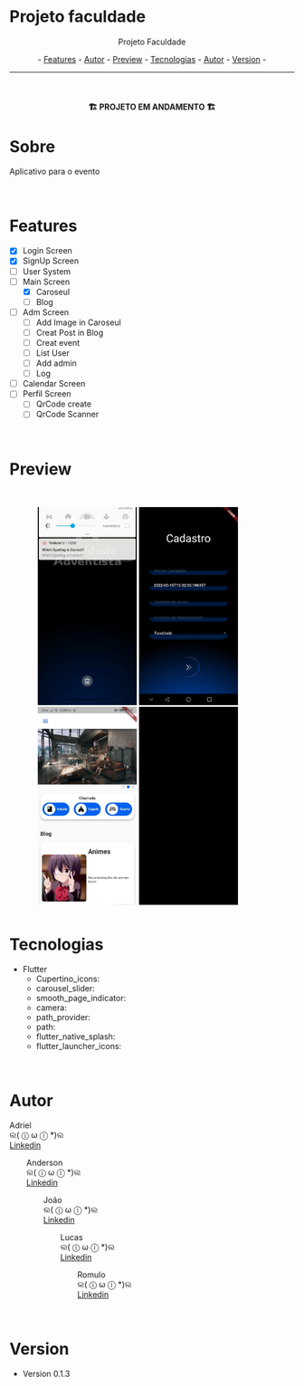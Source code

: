 # Projeto faculdade

<p align="center">Projeto Faculdade</p>

<p align="center"> -
  <a href="#features">Features</a> -
  <a href="#autor">Autor</a> -
  <a href="#preview">Preview</a> -
  <a href="#tecnologias">Tecnologias</a> -
  <a href="#autor">Autor</a> -
  <a href="#version">Version</a> -
</p>

---
<br>

<h4 align="center">🏗️ PROJETO EM ANDAMENTO 🏗️</h4>

# Sobre
<p>Aplicativo para o evento</p>

<br>

# Features
- [x] Login Screen
- [x] SignUp Screen
- [ ] User System
- [ ] Main Screen
  - [x] Caroseul
  - [ ] Blog
- [ ] Adm Screen
  - [ ] Add Image in Caroseul
  - [ ] Creat Post in Blog
  - [ ] Creat event
  - [ ] List User
  - [ ] Add admin
  - [ ] Log 
- [ ] Calendar Screen
- [ ] Perfil Screen
  - [ ] QrCode create
  - [ ] QrCode Scanner

<br>

# Preview
<div style="margin: 50px">
  <img  alt="Primeira tela" title="primeira tela" src="GitHub\FirstScreen.gif" height="350px" />
  <img style=""  alt="Tela de cadastro" title="Tela de cadastro" src="GitHub\SignUp_Screen.jpeg" height="350px" />
  <img style=""  alt="Tela principal" title="Tela principal" src="GitHub\MainScreen.jpeg" height="350px" />
  <img style=""  alt="Tela principal" title="Tela principal" src="GitHub\MainScreen_gif.gif" height="350px" />
</div>


# Tecnologias

- Flutter
  - Cupertino_icons:
  - carousel_slider:
  - smooth_page_indicator:
  - camera:
  - path_provider:
  - path:
  - flutter_native_splash: 
  - flutter_launcher_icons: 
  
<br>

# Autor
<p>
  Adriel
  <br>
  ଲ( ⓛ ω ⓛ *)ଲ
  <br>
  <a href="" >Linkedin </a>
</p>
<p style="margin-left: 30px">
  Anderson
  <br>
  ଲ( ⓛ ω ⓛ *)ଲ 
  <br>
  <a href="https://www.linkedin.com/in/anderson-borba-8861b91a2/">Linkedin </a>
</p>
<p style="margin-left: 60px">
  João
  <br>
  ଲ( ⓛ ω ⓛ *)ଲ 
  <br>
    <a href="#" >Linkedin </a>
</p>
<p style="margin-left: 90px">
  Lucas
  <br>
  ଲ( ⓛ ω ⓛ *)ଲ 
  <br>
  <a href="#" >Linkedin </a>
</p>
<p style="margin-left: 120px">
  Romulo
  <br>
  ଲ( ⓛ ω ⓛ *)ଲ 
  <br>
  <a href="#" >Linkedin </a>
</p>

<br>

# Version
- Version 0.1.3


